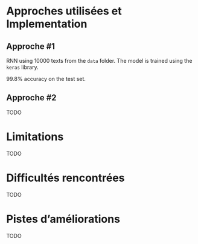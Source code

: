 # Approches utilisées et Implementation
## Approche #1
RNN using 10000 texts from the `data` folder. The model is trained using the `keras` library.

99.8% accuracy on the test set.

## Approche #2
TODO

# Limitations
TODO

# Difficultés rencontrées
TODO

# Pistes d’améliorations
TODO
